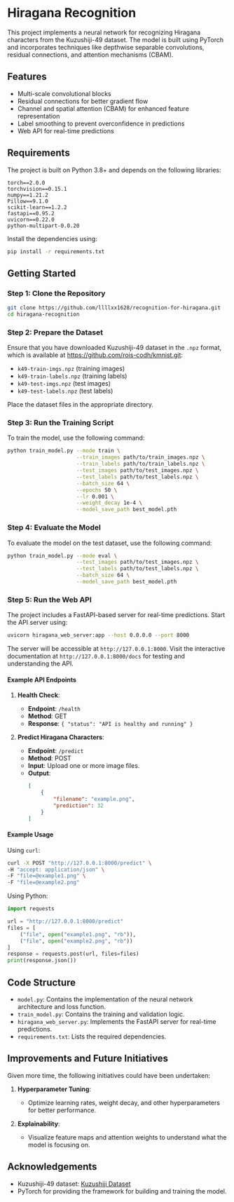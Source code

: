 # Hiragana Recognition

This project implements a neural network for recognizing Hiragana characters from the Kuzushiji-49 dataset. The model is built using PyTorch and incorporates techniques like depthwise separable convolutions, residual connections, and attention mechanisms (CBAM).

## Features
- Multi-scale convolutional blocks
- Residual connections for better gradient flow
- Channel and spatial attention (CBAM) for enhanced feature representation
- Label smoothing to prevent overconfidence in predictions
- Web API for real-time predictions

## Requirements
The project is built on Python 3.8+ and depends on the following libraries:

```plaintext
torch==2.0.0
torchvision==0.15.1
numpy==1.21.2
Pillow==9.1.0
scikit-learn==1.2.2
fastapi==0.95.2
uvicorn==0.22.0
python-multipart-0.0.20

```

Install the dependencies using:
```bash
pip install -r requirements.txt
```

## Getting Started
### Step 1: Clone the Repository
```bash
git clone https://github.com/llllxx1628/recognition-for-hiragana.git
cd hiragana-recognition
```

### Step 2: Prepare the Dataset
Ensure that you have downloaded Kuzushiji-49 dataset in the `.npz` format, which is available at https://github.com/rois-codh/kmnist.git:
- `k49-train-imgs.npz` (training images)
- `k49-train-labels.npz` (training labels)
- `k49-test-imgs.npz` (test images)
- `k49-test-labels.npz` (test labels)

Place the dataset files in the appropriate directory.

### Step 3: Run the Training Script
To train the model, use the following command:
```bash
python train_model.py --mode train \
                      --train_images path/to/train_images.npz \
                      --train_labels path/to/train_labels.npz \
                      --test_images path/to/test_images.npz \
                      --test_labels path/to/test_labels.npz \
                      --batch_size 64 \
                      --epochs 50 \
                      --lr 0.001 \
                      --weight_decay 1e-4 \
                      --model_save_path best_model.pth 
```

### Step 4: Evaluate the Model
To evaluate the model on the test dataset, use the following command:
```bash
python train_model.py --mode eval \
                      --test_images path/to/test_images.npz \
                      --test_labels path/to/test_labels.npz \
                      --batch_size 64 \
                      --model_save_path best_model.pth
```

### Step 5: Run the Web API
The project includes a FastAPI-based server for real-time predictions. Start the API server using:
```bash
uvicorn hiragana_web_server:app --host 0.0.0.0 --port 8000
```

The server will be accessible at `http://127.0.0.1:8000`. Visit the interactive documentation at `http://127.0.0.1:8000/docs` for testing and understanding the API.

#### Example API Endpoints
1. **Health Check**:
   - **Endpoint**: `/health`
   - **Method**: GET
   - **Response**: `{ "status": "API is healthy and running" }`

2. **Predict Hiragana Characters**:
   - **Endpoint**: `/predict`
   - **Method**: POST
   - **Input**: Upload one or more image files.
   - **Output**:
     ```json
     [
         {
             "filename": "example.png",
             "prediction": 32
         }
     ]
     ```

#### Example Usage

Using `curl`:
```bash
curl -X POST "http://127.0.0.1:8000/predict" \
-H "accept: application/json" \
-F "file=@example1.png" \
-F "file=@example2.png"
```

Using Python:
```python
import requests

url = "http://127.0.0.1:8000/predict"
files = [
    ("file", open("example1.png", "rb")),
    ("file", open("example2.png", "rb"))
]
response = requests.post(url, files=files)
print(response.json())
```

## Code Structure
- `model.py`: Contains the implementation of the neural network architecture and loss function.
- `train_model.py`: Contains the training and validation logic.
- `hiragana_web_server.py`: Implements the FastAPI server for real-time predictions.
- `requirements.txt`: Lists the required dependencies.

## Improvements and Future Initiatives
Given more time, the following initiatives could have been undertaken:
1. **Hyperparameter Tuning**:
   - Optimize learning rates, weight decay, and other hyperparameters for better performance.

2. **Explainability**:
   - Visualize feature maps and attention weights to understand what the model is focusing on.


## Acknowledgements
- Kuzushiji-49 dataset: [Kuzushiji Dataset](https://github.com/rois-codh/kmnist)
- PyTorch for providing the framework for building and training the model.

